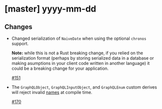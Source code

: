 # [master] yyyy-mm-dd

## Changes
* Changed serialization of `NaiveDate` when using the optional `chronos` support.

  **Note:** while this is not a Rust breaking change, if you relied on the serialization format (perhaps by storing serialized data in a database or making asumptions in your client code written in another language) it could be a breaking change for your application.

  [#151](https://github.com/graphql-rust/juniper/pull/151)


* The `GraphQLObject`, `GraphQLInputObject`, and `GraphQLEnum` custom derives will reject
  invalid [names](http://facebook.github.io/graphql/October2016/#Name) at compile time. 

  [#170](https://github.com/graphql-rust/juniper/pull/170)
